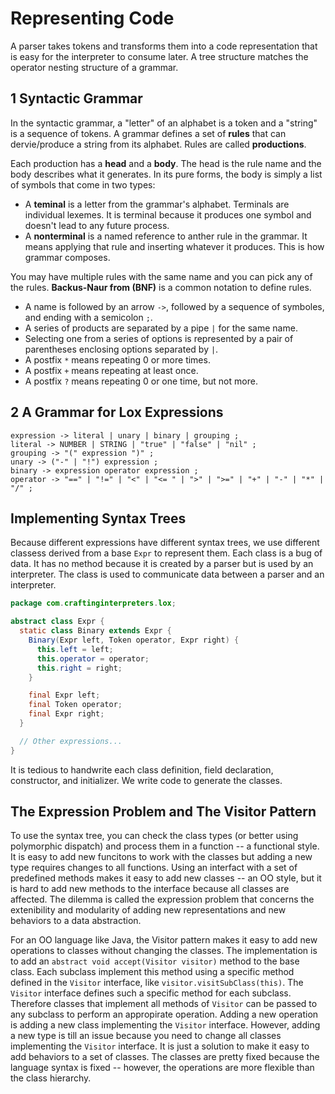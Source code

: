 # Representing Code

A parser takes tokens and transforms them into a code representation that is easy for the interpreter to consume later. A tree structure matches the operator nesting structure of a grammar.

## 1 Syntactic Grammar

In the syntactic grammar, a "letter" of an alphabet is a token and a "string" is a sequence of tokens. A grammar defines a set of **rules** that can dervie/produce a string from its alphabet. Rules are called **productions**.

Each production has a **head** and a **body**. The head is the rule name and the body describes what it generates. In its pure forms, the body is simply a list of symbols that come in two types:

- A **teminal** is a letter from the grammar's alphabet. Terminals are individual lexemes. It is terminal because it produces one symbol and doesn't lead to any future process.
- A **nonterminal** is a named reference to anther rule in the grammar. It means applying that rule and inserting whatever it produces. This is how grammar composes.

You may have multiple rules with the same name and you can pick any of the rules. **Backus-Naur from (BNF)** is a common notation to define rules.

- A name is followed by an arrow `->`, followed by a sequence of symboles, and ending with a semicolon `;`.
- A series of products are separated by a pipe `|` for the same name.
- Selecting one from a series of options is represented by a pair of parentheses enclosing options separated by `|`.
- A postfix `*` means repeating 0 or more times.
- A postfix `+` means repeating at least once.
- A postfix `?` means repeating 0 or one time, but not more.

## 2 A Grammar for Lox Expressions

```text
expression -> literal | unary | binary | grouping ;
literal -> NUMBER | STRING | "true" | "false" | "nil" ;
grouping -> "(" expression ")" ;
unary -> ("-" | "!") expression ;
binary -> expression operator expression ;
operator -> "==" | "!=" | "<" | "<= " | ">" | ">=" | "+" | "-" | "*" | "/" ;
```

## Implementing Syntax Trees

Because different expressions have different syntax trees, we use different classess derived from a base `Expr` to represent them. Each class is a bug of data. It has no method because it is created by a parser but is used by an interpreter. The class is used to communicate data between a parser and an interpreter.

```java
package com.craftinginterpreters.lox;

abstract class Expr {
  static class Binary extends Expr {
    Binary(Expr left, Token operator, Expr right) {
      this.left = left;
      this.operator = operator;
      this.right = right;
    }

    final Expr left;
    final Token operator;
    final Expr right;
  }

  // Other expressions...
}
```

It is tedious to handwrite each class definition, field declaration, constructor, and initializer. We write code to generate the classes.

## The Expression Problem and The Visitor Pattern

To use the syntax tree, you can check the class types (or better using polymorphic dispatch) and process them in a function -- a functional style. It is easy to add new funcitons to work with the classes but adding a new type requires changes to all functions. Using an interfact with a set of predefined methods makes it easy to add new classes -- an OO style, but it is hard to add new methods to the interface because all classes are affected. The dilemma is called the expression problem that concerns the extenibility and modularity of adding new representations and new behaviors to a data abstraction.

For an OO language like Java, the Visitor pattern makes it easy to add new operations to classes without changing the classes. The implementation is to add an `abstract void accept(Visitor visitor)` method to the base class. Each subclass implement this method using a specific method defined in the `Visitor` interface, like `visitor.visitSubClass(this)`. The `Visitor` interface defines such a specific method for each subclass. Therefore classes that implement all methods of `Visitor` can be passed to any subclass to perform an appropirate operation. Adding a new operation is adding a new class implementing the `Visitor` interface. However, adding a new type is till an issue because you need to change all classes implementing the `Visitor` interface. It is just a solution to make it easy to add behaviors to a set of classes. The classes are pretty fixed because the language syntax is fixed -- however, the operations are more flexible than the class hierarchy.
